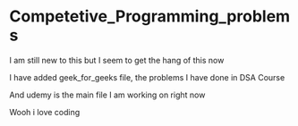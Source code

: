 # Competetive_Programming_problems
I am still new to this but I seem to get the hang of this now

I have added geek_for_geeks file, the problems I have done in DSA Course

And udemy is the main file I am working on right now

Wooh i love coding